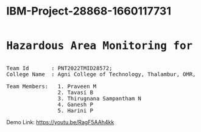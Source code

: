 # IBM-Project-28868-1660117731
<pre>
<h1>Hazardous Area Monitoring for Industrial Plant powered by IoT</h1>
<h7>Team Id       : PNT2022TMID28572;
College Name  : Agni College of Technology, Thalambur, OMR, Chennai - 600 130;

Team Members:   1. Praveen M
                2. Tavasi B
                3. Thirugnana Sampantham N
                4. Ganesh P
                5. Harini P</h7>
</pre>
Demo Link: https://youtu.be/RagF5AAh4kk
